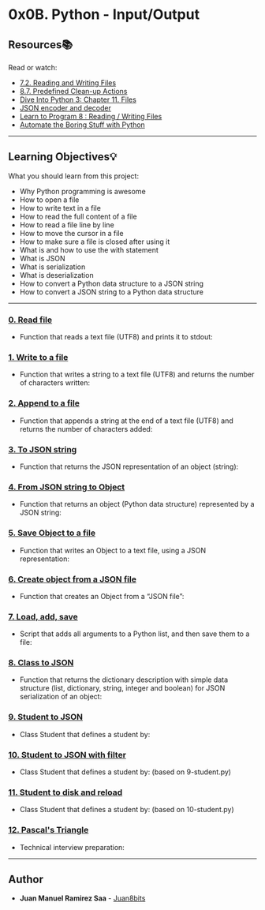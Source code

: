 # 0x0B. Python - Input/Output

## Resources:books:
Read or watch:
* [7.2. Reading and Writing Files](https://intranet.hbtn.io/rltoken/c5ypFfQwcM-SZ-7tr3WuxA)
* [8.7. Predefined Clean-up Actions](https://intranet.hbtn.io/rltoken/1wqMFejKqBva-Lxws0lftw)
* [Dive Into Python 3: Chapter 11. Files](https://intranet.hbtn.io/rltoken/8aSPOpBZj9B1DB6GfoEWfg)
* [JSON encoder and decoder](https://intranet.hbtn.io/rltoken/XBqM3BrA_rUBw6DXw4X98Q)
* [Learn to Program 8 : Reading / Writing Files](https://intranet.hbtn.io/rltoken/derf9VLFVDnSgX2n-drwnw)
* [Automate the Boring Stuff with Python](https://intranet.hbtn.io/rltoken/Y77h8aeRoljlN643yKfdTg)

---
## Learning Objectives:bulb:
What you should learn from this project:

* Why Python programming is awesome
* How to open a file
* How to write text in a file
* How to read the full content of a file 
* How to read a file line by line
* How to move the cursor in a file
* How to make sure a file is closed after using it
* What is and how to use the with statement
* What is JSON
* What is serialization
* What is deserialization
* How to convert a Python data structure to a JSON string 
* How to convert a JSON string to a Python data structure

---

### [0. Read file](./0-read_file.py)
* Function that reads a text file (UTF8) and prints it to stdout:


### [1. Write to a file](./1-write_file.py)
* Function that writes a string to a text file (UTF8) and returns the number of characters written:


### [2. Append to a file](./2-append_write.py)
* Function that appends a string at the end of a text file (UTF8) and returns the number of characters added:


### [3. To JSON string](./3-to_json_string.py)
* Function that returns the JSON representation of an object (string):


### [4. From JSON string to Object](./4-from_json_string.py)
* Function that returns an object (Python data structure) represented by a JSON string:


### [5. Save Object to a file](./5-save_to_json_file.py)
* Function that writes an Object to a text file, using a JSON representation:


### [6. Create object from a JSON file](./6-load_from_json_file.py)
* Function that creates an Object from a “JSON file”:


### [7. Load, add, save](./7-add_item.py)
* Script that adds all arguments to a Python list, and then save them to a file:


### [8. Class to JSON](./8-class_to_json.py)
* Function that returns the dictionary description with simple data structure (list, dictionary, string, integer and boolean) for JSON serialization of an object:


### [9. Student to JSON](./9-student.py)
* Class Student that defines a student by:


### [10. Student to JSON with filter](./10-student.py)
* Class Student that defines a student by: (based on 9-student.py)


### [11. Student to disk and reload](./11-student.py)
* Class Student that defines a student by: (based on 10-student.py)


### [12. Pascal's Triangle](./12-pascal_triangle.py)
* Technical interview preparation: 

---

## Author
* **Juan Manuel Ramirez Saa** - [Juan8bits](https://github.com/Juan8bits)
